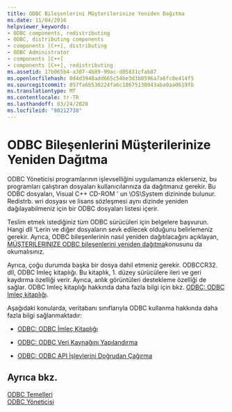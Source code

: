 ```yaml
---
title: ODBC Bileşenlerini Müşterilerinize Yeniden Dağıtma
ms.date: 11/04/2016
helpviewer_keywords:
- ODBC components, redistributing
- ODBC, distributing components
- components [C++], distributing
- ODBC Administrator
- components [C++]
- components [C++], redistributing
ms.assetid: 17b065b4-a307-4b89-99ac-d05831cfab87
ms.openlocfilehash: 0d4d3948add665c54be3d3b0596a7a6fc0e414f5
ms.sourcegitcommit: 857fa6b530224fa6c18675138043aba9aa0619fb
ms.translationtype: MT
ms.contentlocale: tr-TR
ms.lasthandoff: 03/24/2020
ms.locfileid: "80212738"
---
```

# <a name="redistributing-odbc-components-to-your-customers"></a>ODBC Bileşenlerini Müşterilerinize Yeniden Dağıtma

ODBC Yöneticisi programlarının işlevselliğini uygulamanıza eklerseniz, bu programları çalıştıran dosyaları kullanıcılarınıza da dağıtmanız gerekir. Bu ODBC dosyaları, Visual C++ CD-ROM ' un \OS\System dizininde bulunur. Redistrb. wri dosyası ve lisans sözleşmesi aynı dizinde yeniden dağılayabilmeniz için bir ODBC dosyaları listesi içerir.

Teslim etmek istediğiniz tüm ODBC sürücüleri için belgelere başvurun. Hangi dll 'Lerin ve diğer dosyaların sevk edilecek olduğunu belirlemeniz gerekir. Ayrıca, ODBC bileşenlerinin nasıl yeniden dağıtılacağını açıklayan, [MÜŞTERILERINIZE ODBC bileşenlerini yeniden dağıtma](../../data/odbc/redistributing-odbc-components-to-your-customers.md)konusunu da okumalısınız.

Ayrıca, çoğu durumda başka bir dosya dahil etmeniz gerekir. ODBCCR32. dll, ODBC Imleç kitaplığı. Bu kitaplık, 1. düzey sürücülere ileri ve geri kaydırma özelliği verir. Ayrıca, anlık görüntüleri destekleme özelliği de sağlar. ODBC Imleç kitaplığı hakkında daha fazla bilgi için bkz. [ODBC: ODBC Imleç kitaplığı](../../data/odbc/odbc-the-odbc-cursor-library.md).

Aşağıdaki konularda, veritabanı sınıflarıyla ODBC kullanma hakkında daha fazla bilgi sağlanmaktadır:

- [ODBC: ODBC İmleç Kitaplığı](../../data/odbc/odbc-the-odbc-cursor-library.md)

- [ODBC: ODBC Veri Kaynağını Yapılandırma](../../data/odbc/odbc-configuring-an-odbc-data-source.md)

- [ODBC: ODBC API İşlevlerini Doğrudan Çağırma](../../data/odbc/odbc-calling-odbc-api-functions-directly.md)

## <a name="see-also"></a>Ayrıca bkz.

[ODBC Temelleri](../../data/odbc/odbc-basics.md)<br/>
[ODBC Yöneticisi](../../data/odbc/odbc-administrator.md)
